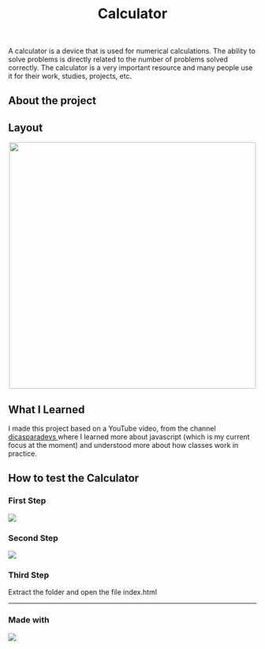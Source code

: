 <h1 align="center">Calculator</h1><br>

<p>A calculator is a device that is used for numerical calculations. The ability to solve problems is directly related to the number of problems solved correctly. The calculator is a very important resource and many people use it for their work, studies, projects, etc. </p>

<h2>About the project</h2>


<h2>Layout</h2>
<div align="center">
    <img width="500px" height="500px" src="https://user-images.githubusercontent.com/80858391/211176869-ee9e51c7-3323-4e7b-af1d-6e097e4b9f11.png">
</div>
<h2>What I Learned</h2>
<p>I made this project based on a YouTube video, from the channel <a href="https://www.youtube.com/watch?v=93wPYo1pjic&t=124s">dicasparadevs </a>where I learned more about javascript (which is my current focus at the moment) and understood more about how classes work in practice. </p>
<p></p>
<h2>How to test the Calculator</h2>

<h3>First Step</h3>

<img src="https://user-images.githubusercontent.com/80858391/211390100-7a41d12d-7f5d-46bb-80ff-f877025f3fcc.png"/>

<h3>Second Step</h3>

<img src="https://user-images.githubusercontent.com/80858391/211391387-1508b411-2ced-484b-ab29-270b6353e274.png">

<h3>Third Step</h3>
<p>Extract the folder and open the file index.html</p>

---

<h3>Made with</h3>
<img align="center" src="https://skillicons.dev/icons?i=js,html,css,)](https://skillicons.dev">


